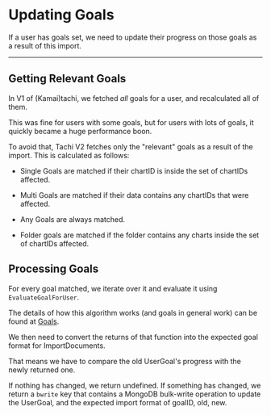 # Updating Goals

If a user has goals set, we need to update their
progress on those goals as a result of this import.

*****

## Getting Relevant Goals

In V1 of (Kamai)tachi, we fetched *all* goals for a user,
and recalculated all of them.

This was fine for users with some goals, but for users with
lots of goals, it quickly became a huge performance boon.

To avoid that, Tachi V2 fetches only the "relevant" goals
as a result of the import. This is calculated as follows:

- Single Goals are matched if their chartID is inside the set of chartIDs affected.

- Multi Goals are matched if their data contains any chartIDs that were affected.

- Any Goals are always matched.

- Folder goals are matched if the folder contains any charts inside the set of chartIDs affected.

## Processing Goals

For every goal matched, we iterate over it and evaluate
it using `EvaluateGoalForUser`.

The details of how this algorithm works (and goals in general work) can be found at [Goals](todo).

We then need to convert the returns of that function into
the expected goal format for ImportDocuments.

That means we have to compare the old UserGoal's progress
with the newly returned one.

If nothing has changed, we return undefined. If something
has changed, we return a `bwrite` key that contains a
MongoDB bulk-write operation to update the UserGoal, and the expected import format of goalID, old, new.
